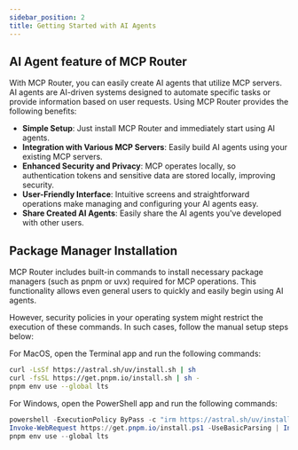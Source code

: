 ```yaml
---
sidebar_position: 2
title: Getting Started with AI Agents
---
```



## AI Agent feature of MCP Router
With MCP Router, you can easily create AI agents that utilize MCP servers.
AI agents are AI-driven systems designed to automate specific tasks or provide information based on user requests. Using MCP Router provides the following benefits:

- **Simple Setup**: Just install MCP Router and immediately start using AI agents.
- **Integration with Various MCP Servers**: Easily build AI agents using your existing MCP servers.
- **Enhanced Security and Privacy**: MCP operates locally, so authentication tokens and sensitive data are stored locally, improving security.
- **User-Friendly Interface**: Intuitive screens and straightforward operations make managing and configuring your AI agents easy.
- **Share Created AI Agents**: Easily share the AI agents you've developed with other users.

## Package Manager Installation
MCP Router includes built-in commands to install necessary package managers (such as pnpm or uvx) required for MCP operations.
This functionality allows even general users to quickly and easily begin using AI agents.

However, security policies in your operating system might restrict the execution of these commands.
In such cases, follow the manual setup steps below:

For MacOS, open the Terminal app and run the following commands:
```bash
curl -LsSf https://astral.sh/uv/install.sh | sh
curl -fsSL https://get.pnpm.io/install.sh | sh -
pnpm env use --global lts
```

For Windows, open the PowerShell app and run the following commands:
```powershell
powershell -ExecutionPolicy ByPass -c "irm https://astral.sh/uv/install.ps1 | iex"
Invoke-WebRequest https://get.pnpm.io/install.ps1 -UseBasicParsing | Invoke-Expression
pnpm env use --global lts
```


